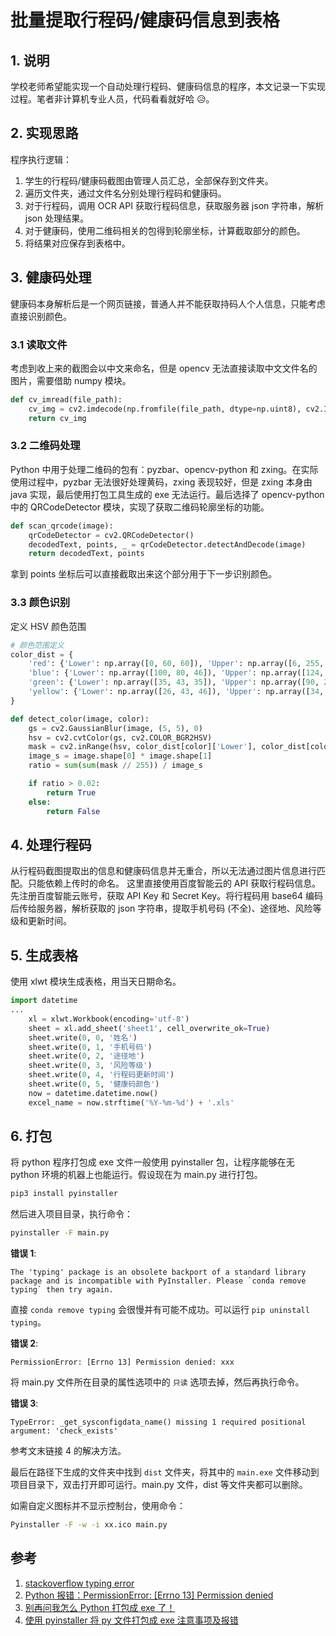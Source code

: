 # 批量提取行程码/健康码信息到表格


## 1. 说明

学校老师希望能实现一个自动处理行程码、健康码信息的程序，本文记录一下实现过程。笔者非计算机专业人员，代码看看就好哈 :disappointed_relieved:。

## 2. 实现思路

程序执行逻辑：

1. 学生的行程码/健康码截图由管理人员汇总，全部保存到文件夹。
2. 遍历文件夹，通过文件名分别处理行程码和健康码。
3. 对于行程码，调用 OCR API 获取行程码信息，获取服务器 json 字符串，解析 json 处理结果。
4. 对于健康码，使用二维码相关的包得到轮廓坐标，计算截取部分的颜色。
5. 将结果对应保存到表格中。

## 3. 健康码处理

健康码本身解析后是一个网页链接，普通人并不能获取持码人个人信息，只能考虑直接识别颜色。

### 3.1 读取文件

考虑到收上来的截图会以中文来命名，但是 opencv 无法直接读取中文文件名的图片，需要借助 numpy 模块。

```python
def cv_imread(file_path):
    cv_img = cv2.imdecode(np.fromfile(file_path, dtype=np.uint8), cv2.IMREAD_COLOR)
    return cv_img
```

### 3.2 二维码处理

Python 中用于处理二维码的包有：pyzbar、opencv-python 和 zxing。在实际使用过程中，pyzbar 无法很好处理黄码，zxing 表现较好，但是 zxing 本身由 java 实现，最后使用打包工具生成的 exe 无法运行。最后选择了 opencv-python 中的 QRCodeDetector 模块，实现了获取二维码轮廓坐标的功能。

```python
def scan_qrcode(image):
    qrCodeDetector = cv2.QRCodeDetector()
    decodedText, points, _ = qrCodeDetector.detectAndDecode(image)
    return decodedText, points
```

拿到 points 坐标后可以直接截取出来这个部分用于下一步识别颜色。

### 3.3 颜色识别

定义 HSV 颜色范围

```python
# 颜色范围定义
color_dist = {
    'red': {'Lower': np.array([0, 60, 60]), 'Upper': np.array([6, 255, 255])},
    'blue': {'Lower': np.array([100, 80, 46]), 'Upper': np.array([124, 255, 255])},
    'green': {'Lower': np.array([35, 43, 35]), 'Upper': np.array([90, 255, 255])},
    'yellow': {'Lower': np.array([26, 43, 46]), 'Upper': np.array([34, 255, 255])},
}

def detect_color(image, color):
    gs = cv2.GaussianBlur(image, (5, 5), 0)
    hsv = cv2.cvtColor(gs, cv2.COLOR_BGR2HSV)
    mask = cv2.inRange(hsv, color_dist[color]['Lower'], color_dist[color]['Upper'])  
    image_s = image.shape[0] * image.shape[1] 
    ratio = sum(sum(mask // 255)) / image_s

    if ratio > 0.02:
        return True
    else:
        return False
```

## 4. 处理行程码

从行程码截图提取出的信息和健康码信息并无重合，所以无法通过图片信息进行匹配。只能依赖上传时的命名。
这里直接使用百度智能云的 API 获取行程码信息。先注册百度智能云账号，获取 API Key 和 Secret Key。将行程码用 base64 编码后传给服务器，解析获取的 json 字符串，提取手机号码 (不全)、途径地、风险等级和更新时间。

## 5. 生成表格

使用 xlwt 模块生成表格，用当天日期命名。

```python
import datetime
...
    xl = xlwt.Workbook(encoding='utf-8')
    sheet = xl.add_sheet('sheet1', cell_overwrite_ok=True)
    sheet.write(0, 0, '姓名')
    sheet.write(0, 1, '手机号码')
    sheet.write(0, 2, '途径地')
    sheet.write(0, 3, '风险等级')
    sheet.write(0, 4, '行程码更新时间')
    sheet.write(0, 5, '健康码颜色')
    now = datetime.datetime.now()
    excel_name = now.strftime('%Y-%m-%d') + '.xls'
```

## 6. 打包

将 python 程序打包成 exe 文件一般使用 pyinstaller 包，让程序能够在无 python 环境的机器上也能运行。假设现在为 main.py 进行打包。

```bash
pip3 install pyinstaller
```

然后进入项目目录，执行命令：

```bash
pyinstaller -F main.py
```

**错误 1**:

```text
The 'typing' package is an obsolete backport of a standard library package and is incompatible with PyInstaller. Please `conda remove typing` then try again.
```

直接 `conda remove typing` 会很慢并有可能不成功。可以运行 `pip uninstall typing`。

**错误 2**:

```text
PermissionError: [Errno 13] Permission denied: xxx
```

将 main.py 文件所在目录的属性选项中的 `只读` 选项去掉，然后再执行命令。

**错误 3**:

```text
TypeError: _get_sysconfigdata_name() missing 1 required positional argument: 'check_exists'
```

参考文末链接 4 的解决方法。

最后在路径下生成的文件夹中找到 `dist` 文件夹，将其中的 `main.exe` 文件移动到项目目录下，双击打开即可运行。main.py 文件，dist 等文件夹都可以删除。

如需自定义图标并不显示控制台，使用命令：

```bash
Pyinstaller -F -w -i xx.ico main.py 
```

## 参考

1. [stackoverflow typing error](https://stackoverflow.com/questions/70710731/the-typing-package-is-an-obsolete-backport-of-a-standard-library-package-and-i)
2. [Python 报错：PermissionError: [Errno 13] Permission denied](https://blog.csdn.net/weixin_44630029/article/details/118021429)
3. [别再问我怎么 Python 打包成 exe 了！](https://zhuanlan.zhihu.com/p/162237978)
4. [使用 pyinstaller 将 py 文件打包成 exe 注意事项及报错](https://blog.csdn.net/weixin_44120025/article/details/122961857)

